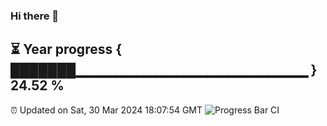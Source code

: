 ### Hi there 👋
⏳ Year progress { ███████▁▁▁▁▁▁▁▁▁▁▁▁▁▁▁▁▁▁▁▁▁▁▁ } 24.52 %
---
⏰ Updated on Sat, 30 Mar 2024 18:07:54 GMT
![Progress Bar CI](https://github.com/Moyi321/Moyi321/workflows/Progress%20Bar%20CI/badge.svg)
